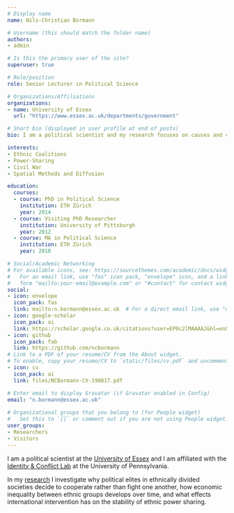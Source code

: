 ```yaml
---
# Display name
name: Nils-Christian Bormann

# Username (this should match the folder name)
authors:
- admin

# Is this the primary user of the site?
superuser: true

# Role/position
role: Senior Lecturer in Political Science

# Organizations/Affiliations
organizations:
- name: University of Essex
  url: "https://www.essex.ac.uk/departments/government"

# Short bio (displayed in user profile at end of posts)
bio: I am a political scientist and my research focuses on causes and consequences of ethnic power sharing and civil wars.

interests:
- Ethnic Coalitions
- Power-Sharing
- Civil War
- Spatial Methods and Diffusion

education:
  courses:
  - course: PhD in Political Science
    institution: ETH Zürich
    year: 2014
  - course: Visiting PhD Researcher
    institution: University of Pittsburgh
    year: 2012
  - course: MA in Political Science
    institution: ETH Zürich
    year: 2010

# Social/Academic Networking
# For available icons, see: https://sourcethemes.com/academic/docs/widgets/#icons
#   For an email link, use "fas" icon pack, "envelope" icon, and a link in the
#   form "mailto:your-email@example.com" or "#contact" for contact widget.
social:
- icon: envelope
  icon_pack: fas
  link: mailto:n.bormann@essex.ac.uk  # For a direct email link, use "mailto:test@example.org".
- icon: google-scholar
  icon_pack: ai
  link: https://scholar.google.co.uk/citations?user=EP0c2lMAAAAJ&hl=en&oi=ao
- icon: github
  icon_pack: fab
  link: https://github.com/ncbormann
# Link to a PDF of your resume/CV from the About widget.
# To enable, copy your resume/CV to `static/files/cv.pdf` and uncomment the lines below.  
- icon: cv
  icon_pack: ai
  link: files/NCBormann-CV-190817.pdf

# Enter email to display Gravatar (if Gravatar enabled in Config)
email: "n.bormann@essex.ac.uk"
  
# Organizational groups that you belong to (for People widget)
#   Set this to `[]` or comment out if you are not using People widget.  
user_groups:
- Researchers
- Visitors
---
```


I am a political scientist at the [University of Essex](https://www.essex.ac.uk/departments/government) and I am affiliated with the [Identity & Conflict Lab](https://web.sas.upenn.edu/pic-lab/) at the University of Pennsylvania.

In my [research](https://www.essex.ac.uk/people/borma58507/nils-christian-bormann) I investigate why political elites in ethnically divided societies decide to cooperate rather than fight one another, how economic inequality between ethnic groups develops over time, and what effects international intervention has on the stability of ethnic power sharing. 

